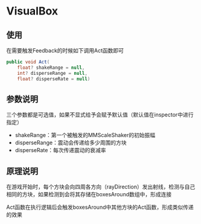 # VisualBox

## 使用

在需要触发Feedback的时候如下调用Act函数即可

``` c#
public void Act(
    float? shakeRange = null, 
    int? disperseRange = null, 
    float? disperseRate = null)
```

## 参数说明

三个参数都是可选值，如果不显式给予会赋予默认值（默认值在inspector中进行指定）

- shakeRange：第一个被触发的MMScaleShaker的初始振幅
- disperseRange：震动会传递给多少周围的方块
- disperseRate：每次传递震动的衰减率

## 原理说明

在游戏开始时，每个方块会向四周各方向（rayDirection）发出射线，检测与自己相同的方块，如果检测到会将其存储在boxesAround数组中，形成连接

Act函数在执行逻辑后会触发boxesAround中其他方块的Act函数，形成类似传递的效果